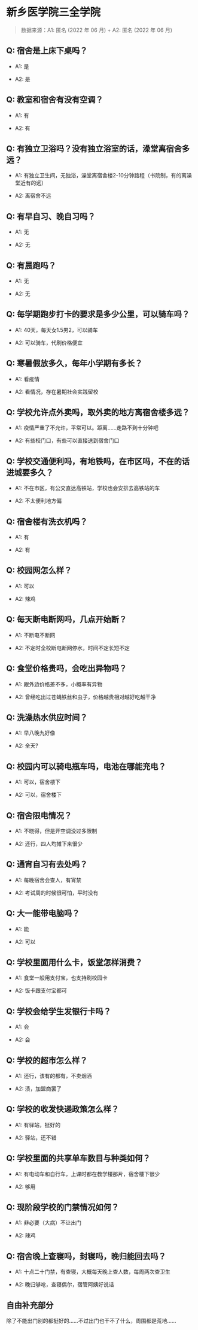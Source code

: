 # 新乡医学院三全学院

> 数据来源：A1: 匿名 (2022 年 06 月) + A2: 匿名 (2022 年 06 月)

## Q: 宿舍是上床下桌吗？

- A1: 是

- A2: 是

## Q: 教室和宿舍有没有空调？

- A1: 有

- A2: 有

## Q: 有独立卫浴吗？没有独立浴室的话，澡堂离宿舍多远？

- A1: 有独立卫生间，无独浴，澡堂离宿舍楼2-10分钟路程（书院制，有的离澡堂近有的远）

- A2: 离宿舍不远

## Q: 有早自习、晚自习吗？

- A1: 无

- A2: 无

## Q: 有晨跑吗？

- A1: 无

- A2: 无

## Q: 每学期跑步打卡的要求是多少公里，可以骑车吗？

- A1: 40天，每天女1.5男2，可以骑车

- A2: 可以骑车，代刷价格便宜

## Q: 寒暑假放多久，每年小学期有多长？

- A1: 看疫情

- A2: 看情况，存在暑期社会实践留校

## Q: 学校允许点外卖吗，取外卖的地方离宿舍楼多远？

- A1: 疫情严重了不允许，平常可以。距离……走路不到十分钟吧

- A2: 有些校门口，有些可以直接送到宿舍门口

## Q: 学校交通便利吗，有地铁吗，在市区吗，不在的话进城要多久？

- A1: 不在市区，有公交直达高铁站，学校也会安排去高铁站的车

- A2: 不太便利地方偏

## Q: 宿舍楼有洗衣机吗？

- A1: 有

- A2: 有

## Q: 校园网怎么样？

- A1: 可以

- A2: 辣鸡

## Q: 每天断电断网吗，几点开始断？

- A1: 不断电不断网

- A2: 不定时全校断电断网停水，时间不定长短不定

## Q: 食堂价格贵吗，会吃出异物吗？

- A1: 跟外边价格差不多，小概率有异物

- A2: 曾经吃出过苍蝇铁丝和虫子，价格越贵相对越好吃越干净

## Q: 洗澡热水供应时间？

- A1: 早八晚九好像

- A2: 全天?

## Q: 校园内可以骑电瓶车吗，电池在哪能充电？

- A1: 可以，宿舍楼下

- A2: 可以，宿舍楼下

## Q: 宿舍限电情况？

- A1: 不晓得，但是开空调没过多限制

- A2: 还行，四人均摊下来很少

## Q: 通宵自习有去处吗？

- A1: 每晚宿舍会查人，有宵禁

- A2: 考试周的时候很可怕，平时没有

## Q: 大一能带电脑吗？

- A1: 能

- A2: 可以

## Q: 学校里面用什么卡，饭堂怎样消费？

- A1: 食堂一般用支付宝，也支持刷校园卡

- A2: 饭卡跟支付宝都可

## Q: 学校会给学生发银行卡吗？

- A1: 会

- A2: 会

## Q: 学校的超市怎么样？

- A1: 还行，该有的都有，不卖烟酒

- A2: 渍，加盟商罢了

## Q: 学校的收发快递政策怎么样？

- A1: 有驿站，挺好的

- A2: 驿站，还不错

## Q: 学校里面的共享单车数目与种类如何？

- A1: 有电动车和自行车，上课时都在教学楼那片，宿舍楼下很少

- A2: 够用

## Q: 现阶段学校的门禁情况如何？

- A1: 非必要（大病）不让出门

- A2: 辣鸡

## Q: 宿舍晚上查寝吗，封寝吗，晚归能回去吗？

- A1: 十点二十门禁，有查寝，大概每天晚上查人数，每周两次查卫生

- A2: 晚归够呛，查寝偶尔，宿管阿姨好说话

## 自由补充部分

除了不能出门别的都挺好的……不过出门也干不了什么，周围都是荒地……